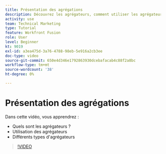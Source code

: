 ```yaml
---
title: Présentation des agrégations
description: Découvrez les agrégateurs, comment utiliser les agrégateurs et les différents types d’agrégateurs dans [!DNL Adobe Workfront Fusion].
activity: use
team: Technical Marketing
type: Tutorial
feature: Workfront Fusion
role: User
level: Beginner
kt: 9019
exl-id: a3ea475d-3a76-4788-98eb-5e916a2cb3ee
doc-type: video
source-git-commit: 650e4d346e1792863930dcebafacab4c88f2a8bc
workflow-type: tm+mt
source-wordcount: '38'
ht-degree: 0%

---
```


# Présentation des agrégations

Dans cette vidéo, vous apprendrez :

* Quels sont les agrégateurs ?
* Utilisation des agrégateurs
* Différents types d&#39;agrégateurs

>[!VIDEO](https://video.tv.adobe.com/v/335279/?quality=12&learn=on)
